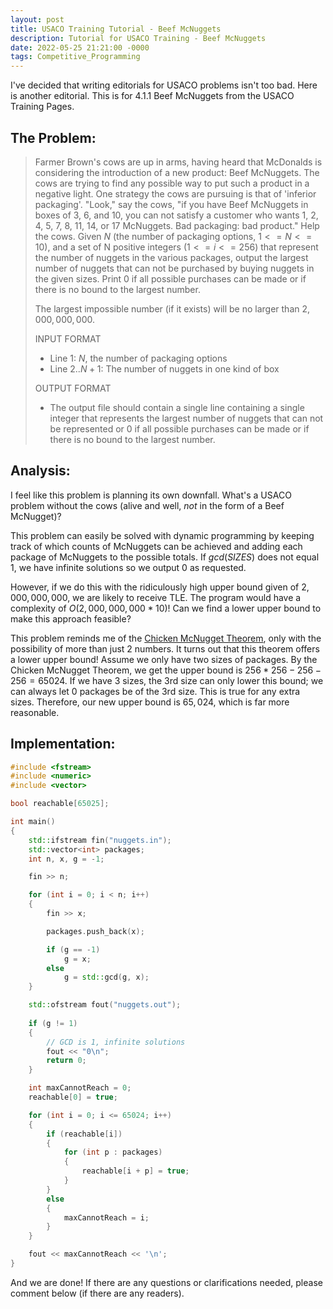 ```yaml
---
layout: post
title: USACO Training Tutorial - Beef McNuggets
description: Tutorial for USACO Training - Beef McNuggets
date: 2022-05-25 21:21:00 -0000
tags: Competitive_Programming
---
```


I've decided that writing editorials for USACO problems isn't too bad. Here is another editorial. This is for 4.1.1 Beef McNuggets from the USACO Training Pages.

## The Problem:

> Farmer Brown's cows are up in arms, having heard that McDonalds is considering the introduction of a new product: Beef McNuggets. The cows are trying to find any possible way to put such a product in a negative light.
> One strategy the cows are pursuing is that of 'inferior packaging'. "Look," say the cows, "if you have Beef McNuggets in boxes of 3, 6, and 10, you can not satisfy a customer who wants 1, 2, 4, 5, 7, 8, 11, 14, or 17 McNuggets. Bad packaging: bad product."
> Help the cows. Given $N$ (the number of packaging options, $1 <= N <= 10$), and a set of N positive integers ($1 <= i <= 256$) that represent the number of nuggets in the various packages, output the largest number of nuggets that can not be purchased by buying nuggets in the given sizes. Print 0 if all possible purchases can be made or if there is no bound to the largest number.
>
> The largest impossible number (if it exists) will be no larger than $2,000,000,000$.
>
> INPUT FORMAT
> - Line $1$:	$N$, the number of packaging options
> - Line $2..N+1$: The number of nuggets in one kind of box
> 
> OUTPUT FORMAT
> - The output file should contain a single line containing a single integer that represents the largest number of nuggets that can not be represented or $0$ if all possible purchases can be made or if there is no bound to the largest number.

## Analysis:

I feel like this problem is planning its own downfall. What's a USACO problem without the cows (alive and well, *not* in the form of a Beef McNugget)?

This problem can easily be solved with dynamic programming by keeping track of which counts of McNuggets can be achieved and adding each package of McNuggets to the possible totals. If $gcd(SIZES)$ does not equal $1$, we have infinite solutions so we output $0$ as requested.

However, if we do this with the ridiculously high upper bound given of $2,000,000,000$, we are likely to receive TLE. The program would have a complexity of $O(2,000,000,000 * 10)$! Can we find a lower upper bound to make this approach feasible?

This problem reminds me of the [Chicken McNugget Theorem](https://artofproblemsolving.com/wiki/index.php/Chicken_McNugget_Theorem), only with the possibility of more than just 2 numbers. It turns out that this theorem offers a lower upper bound! Assume we only have two sizes of packages. By the Chicken McNugget Theorem, we get the upper bound is $256*256-256-256=65024$. If we have 3 sizes, the 3rd size can only lower this bound; we can always let $0$ packages be of the 3rd size. This is true for any extra sizes. Therefore, our new upper bound is $65,024$, which is far more reasonable.

## Implementation:
```cpp
#include <fstream>
#include <numeric>
#include <vector>

bool reachable[65025];

int main()
{
    std::ifstream fin("nuggets.in");
    std::vector<int> packages;
    int n, x, g = -1;

    fin >> n;

    for (int i = 0; i < n; i++)
    {
        fin >> x;

        packages.push_back(x);

        if (g == -1)
            g = x;
        else
            g = std::gcd(g, x);
    }

    std::ofstream fout("nuggets.out");
    
    if (g != 1)
    {
        // GCD is 1, infinite solutions
        fout << "0\n";
        return 0;
    }

    int maxCannotReach = 0;
    reachable[0] = true;

    for (int i = 0; i <= 65024; i++)
    {
        if (reachable[i])
        {
            for (int p : packages)
            {
                reachable[i + p] = true;
            }
        }
        else
        {
            maxCannotReach = i;
        }
    }

    fout << maxCannotReach << '\n';
}
```

And we are done! If there are any questions or clarifications needed, please comment below (if there are any readers).
